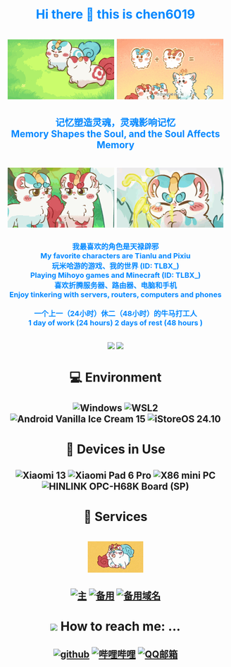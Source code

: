 # <div align="center"><font color="#0088ff">Hi there 👋 this is chen6019</font></div>

# <div align="center"><img src="bqb_005.gif" alt="天禄辟邪玩~喵~" width="48%"> <img src="bqb_006.gif" alt="天禄和辟邪可以一起生蛋！嗷~" width="48%"></div>

## <div align="center"><font color="#0088ff">记忆塑造灵魂，灵魂影响记忆<br/>Memory Shapes the Soul, and the Soul Affects Memory</font></div>

# <div align="center"><img src="bqb_008.gif" alt="粉大个！喵~" width="48%"> <img src="bqb_007.gif" alt="江江！嗷呜~" width="48%"></div>

### <div align="center"><font color="#0088ff">我最喜欢的角色是天禄辟邪<br/>My favorite characters are Tianlu and Pixiu<br/>玩米哈游的游戏、我的世界 (ID: TLBX_)<br/>Playing Mihoyo games and Minecraft (ID: TLBX_)<br/>喜欢折腾服务器、路由器、电脑和手机<br/>Enjoy tinkering with servers, routers, computers and phones<br/><br/>一个上一（24小时）休二（48小时）的牛马打工人<br/>1 day of work (24 hours) 2 days of rest (48 hours )</font></div>

## <div align="center">![](https://github-readme-stats.vercel.app/api?username=chen6019&show_icons=true&hide_border=False&theme=ambient_gradient&include_all_commits=true) ![](https://github-readme-stats.vercel.app/api/top-langs/?username=chen6019&langs_count=10&layout=compact&exclude_repo=Cemiuiler,action-tmate,Aquarius223-s-sdm845-kernel)</div>

# <div align="center">💻 Environment</div>

## <div align="center">![Windows](https://img.shields.io/badge/Windows%2011%20Pro%20for%20Workstations%20-24H2%20Beta-00BBFF?style=flat-square&logo=gnometerminal&logoColor=ffffff) ![WSL2](https://img.shields.io/badge/WSL2%20Ubuntu%20-24%2e10%20LTS-DD4814?style=flat-square&logo=ubuntu&logoColor=ffffff) ![Android Vanilla Ice Cream 15](https://img.shields.io/badge/Android%20Vanilla%20Ice%20Cream%20-15-3DDC84?style=flat-square&logo=android&logoColor=ffffff) ![iStoreOS 24.10](https://img.shields.io/badge/iStoreOS-24.10%20(DN%20but%20No%20public%20IP)-835BFF?style=flat-square&logo=openwrt&logoColor=ffffff)</div>

# <div align="center">📱 Devices in Use</div>

## <div align="center">![Xiaomi 13](https://img.shields.io/badge/Xiaomi%2013-OS2.2%20Unlock%20BL%20-FD4900?style=flat-square&logo=xiaomi&logoColor=ffffff) ![Xiaomi Pad 6 Pro](https://img.shields.io/badge/Xiaomi%20Pad%206%20Pro-OS2.2%20Unlock%20BL-FD4900?style=flat-square&logo=xiaomi&logoColor=ffffff) ![X86 mini PC](https://img.shields.io/badge/X86%20mini%20PC-iStoreOS%20(Run%20PVE%20on%20This)-835BFF?style=flat-square&logo=openwrt&logoColor=ffffff) ![HINLINK OPC-H68K Board (SP)](https://img.shields.io/badge/HINLINK%20OPC%20H68K%20Board%20(SP)-iStoreOS-835BFF?style=flat-square&logo=openwrt&logoColor=ffffff)</div>

# <div align="center">🔗 Services</div>

# <div align="center"><img src="bqb_004.gif" alt="转圈圈~喵~" style="width:25%; height:auto;"></div>
## <div align="center"><a href="https://146019.xyz"><img src="https://img.shields.io/badge/嗷呜~-3EA8FF?logo=macys" title="主" /></a> <a href="https://2012520.xyz"><img src="https://img.shields.io/badge/备用！喵~-3EA8FF?logo=macys" title="备用" /></a> <a href="https://2012521.xyz"><img src="https://img.shields.io/badge/备用域名！喵~-3EA8FF?logo=macys" title="备用域名" /></a></div>


# <div align="center"><img src="https://raw.githubusercontent.com/alexnaiman/alexnaiman/master/resources/bongocat.gif" width="50px" /> How to reach me: ...</div>

## <div align="center"><a href="https://github.com/chen6019"><img src="https://img.shields.io/badge/github-chen6019-pink?logo=github" title="github" /></a> <a href="https://space.bilibili.com/494337416"><img src="https://img.shields.io/badge/哔哩哔哩-TLBX_-pink?logo=bilibili" title="哔哩哔哩" /></a> <a href="mailto:mc_chen6019@qq.com"><img src="https://img.shields.io/badge/QQ邮箱-mc_chen6019@qq.com-pink?logo=qq" title="QQ邮箱"/></a></div>

